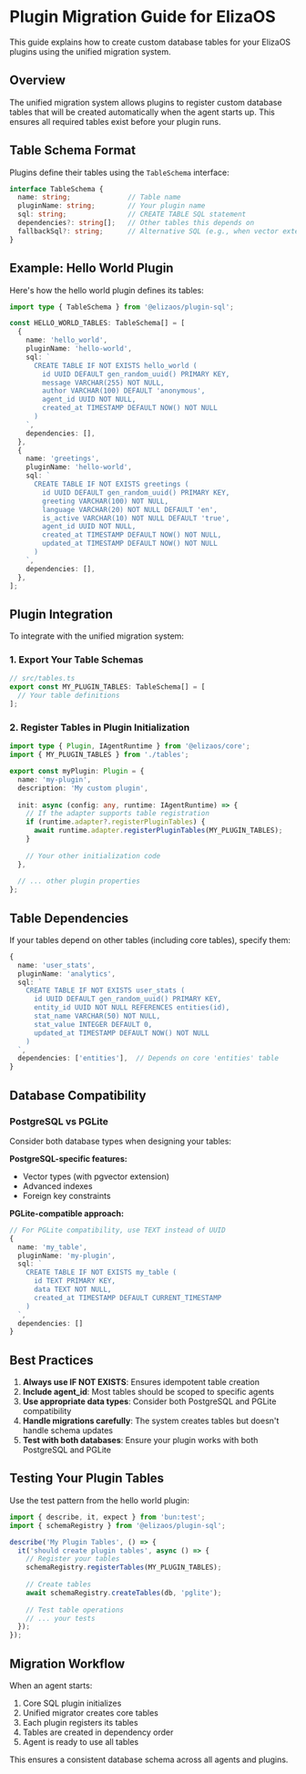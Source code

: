 # Plugin Migration Guide for ElizaOS

This guide explains how to create custom database tables for your ElizaOS plugins using the unified migration system.

## Overview

The unified migration system allows plugins to register custom database tables that will be created automatically when the agent starts up. This ensures all required tables exist before your plugin runs.

## Table Schema Format

Plugins define their tables using the `TableSchema` interface:

```typescript
interface TableSchema {
  name: string;              // Table name
  pluginName: string;        // Your plugin name
  sql: string;               // CREATE TABLE SQL statement
  dependencies?: string[];   // Other tables this depends on
  fallbackSql?: string;      // Alternative SQL (e.g., when vector extension unavailable)
}
```

## Example: Hello World Plugin

Here's how the hello world plugin defines its tables:

```typescript
import type { TableSchema } from '@elizaos/plugin-sql';

const HELLO_WORLD_TABLES: TableSchema[] = [
  {
    name: 'hello_world',
    pluginName: 'hello-world',
    sql: `
      CREATE TABLE IF NOT EXISTS hello_world (
        id UUID DEFAULT gen_random_uuid() PRIMARY KEY,
        message VARCHAR(255) NOT NULL,
        author VARCHAR(100) DEFAULT 'anonymous',
        agent_id UUID NOT NULL,
        created_at TIMESTAMP DEFAULT NOW() NOT NULL
      )
    `,
    dependencies: [],
  },
  {
    name: 'greetings',
    pluginName: 'hello-world',
    sql: `
      CREATE TABLE IF NOT EXISTS greetings (
        id UUID DEFAULT gen_random_uuid() PRIMARY KEY,
        greeting VARCHAR(100) NOT NULL,
        language VARCHAR(20) NOT NULL DEFAULT 'en',
        is_active VARCHAR(10) NOT NULL DEFAULT 'true',
        agent_id UUID NOT NULL,
        created_at TIMESTAMP DEFAULT NOW() NOT NULL,
        updated_at TIMESTAMP DEFAULT NOW() NOT NULL
      )
    `,
    dependencies: [],
  },
];
```

## Plugin Integration

To integrate with the unified migration system:

### 1. Export Your Table Schemas

```typescript
// src/tables.ts
export const MY_PLUGIN_TABLES: TableSchema[] = [
  // Your table definitions
];
```

### 2. Register Tables in Plugin Initialization

```typescript
import type { Plugin, IAgentRuntime } from '@elizaos/core';
import { MY_PLUGIN_TABLES } from './tables';

export const myPlugin: Plugin = {
  name: 'my-plugin',
  description: 'My custom plugin',
  
  init: async (config: any, runtime: IAgentRuntime) => {
    // If the adapter supports table registration
    if (runtime.adapter?.registerPluginTables) {
      await runtime.adapter.registerPluginTables(MY_PLUGIN_TABLES);
    }
    
    // Your other initialization code
  },
  
  // ... other plugin properties
};
```

## Table Dependencies

If your tables depend on other tables (including core tables), specify them:

```typescript
{
  name: 'user_stats',
  pluginName: 'analytics',
  sql: `
    CREATE TABLE IF NOT EXISTS user_stats (
      id UUID DEFAULT gen_random_uuid() PRIMARY KEY,
      entity_id UUID NOT NULL REFERENCES entities(id),
      stat_name VARCHAR(50) NOT NULL,
      stat_value INTEGER DEFAULT 0,
      updated_at TIMESTAMP DEFAULT NOW() NOT NULL
    )
  `,
  dependencies: ['entities'],  // Depends on core 'entities' table
}
```

## Database Compatibility

### PostgreSQL vs PGLite

Consider both database types when designing your tables:

**PostgreSQL-specific features:**
- Vector types (with pgvector extension)
- Advanced indexes
- Foreign key constraints

**PGLite-compatible approach:**
```typescript
// For PGLite compatibility, use TEXT instead of UUID
{
  name: 'my_table',
  pluginName: 'my-plugin',
  sql: `
    CREATE TABLE IF NOT EXISTS my_table (
      id TEXT PRIMARY KEY,
      data TEXT NOT NULL,
      created_at TIMESTAMP DEFAULT CURRENT_TIMESTAMP
    )
  `,
  dependencies: []
}
```

## Best Practices

1. **Always use IF NOT EXISTS**: Ensures idempotent table creation
2. **Include agent_id**: Most tables should be scoped to specific agents
3. **Use appropriate data types**: Consider both PostgreSQL and PGLite compatibility
4. **Handle migrations carefully**: The system creates tables but doesn't handle schema updates
5. **Test with both databases**: Ensure your plugin works with both PostgreSQL and PGLite

## Testing Your Plugin Tables

Use the test pattern from the hello world plugin:

```typescript
import { describe, it, expect } from 'bun:test';
import { schemaRegistry } from '@elizaos/plugin-sql';

describe('My Plugin Tables', () => {
  it('should create plugin tables', async () => {
    // Register your tables
    schemaRegistry.registerTables(MY_PLUGIN_TABLES);
    
    // Create tables
    await schemaRegistry.createTables(db, 'pglite');
    
    // Test table operations
    // ... your tests
  });
});
```

## Migration Workflow

When an agent starts:

1. Core SQL plugin initializes
2. Unified migrator creates core tables
3. Each plugin registers its tables
4. Tables are created in dependency order
5. Agent is ready to use all tables

This ensures a consistent database schema across all agents and plugins.
